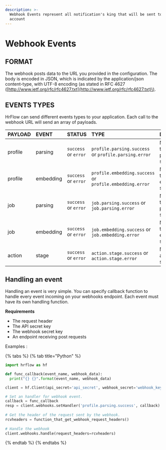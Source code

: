 ```yaml
---
description: >-
  Webhook Events represent all notification's king that will be sent to your
  account
---
```


# Webhook Events

## FORMAT

The webhook posts data to the URL you provided in the configuration. The body is encoded in JSON, which is indicated by the application/json content-type, with UTF-8 encoding \(as stated in RFC 4627 \([http://www.ietf.org/rfc/rfc4627.txt](http://www.ietf.org/rfc/rfc4627.txt)\).

## EVENTS TYPES

HrFlow  can send different events types to your application. Each call to the webhook URL will send an array of payloads.

| PAYLOAD | EVENT | STATUS | TYPE | DESCRIPTION | VOLUME |
| :--- | :--- | :--- | :--- | :--- | :--- |
| profile | parsing | `success` or `error` | `profile.parsing.success` or `profile.parsing.error` | Notification of the profile parsing status. | High volume |
| profile | embedding | `success` or `error` | `profile.embedding.success` or `profile.embedding.error` | Notification of the profile embedding status. | High volume |
| job | parsing | `success` or `error` | `job.parsing.success` or `job.parsing.error` | Notification of the job parsing status. | High volume |
| job | embedding | `success` or `error` | `job.embedding.success` or `job.embedding.error` | Notification of the job embedding status. | High volume |
| action | stage | `success` or `error` | `action.stage.success` or `action.stage.error` | Notification of action stage status. | Low volume |

## Handling an event

Handling an event is very simple. You can specify callback function to handle every event incoming on your webhooks endpoint. Each event must have its own handling function.

**Requirements**

* The request header
* The API secret key
* The webhook secret key
* An endpoint receiving post requests

Examples :

{% tabs %}
{% tab title="Python" %}
```python
import hrflow as hf 

def func_callback(event_name, webhook_data):
  print("{} {}".format(event_name, webhook_data)

client = hf.Client(api_secret='api_secret', webhook_secret='webhook_key')

# Set an handler for webhook event.
callback = func_callback
resp = client.webhooks.setHandler('profile.parsing.success', callback)
        
# Get the header of the request sent by the webhook.
rcvheaders = function_that_get_webhook_request_headers()
        
# Handle the webhook
client.webhooks.handle(request_headers=rcvheaders)
```
{% endtab %}
{% endtabs %}

